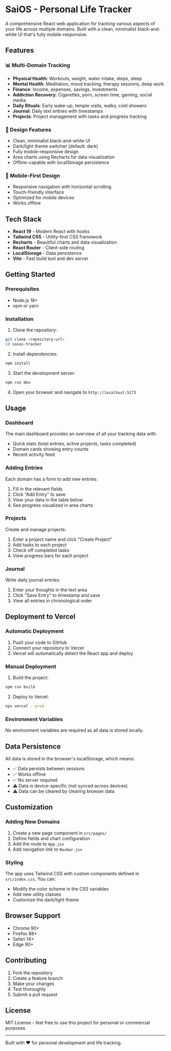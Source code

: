 # SaiOS - Personal Life Tracker

A comprehensive React web application for tracking various aspects of your life across multiple domains. Built with a clean, minimalist black-and-white UI that's fully mobile-responsive.

## Features

### 📊 Multi-Domain Tracking
- **Physical Health**: Workouts, weight, water intake, steps, sleep
- **Mental Health**: Meditation, mood tracking, therapy sessions, deep work
- **Finance**: Income, expenses, savings, investments
- **Addiction Recovery**: Cigarettes, porn, screen time, gaming, social media
- **Daily Rituals**: Early wake-up, temple visits, walks, cold showers
- **Journal**: Daily text entries with timestamps
- **Projects**: Project management with tasks and progress tracking

### 🎨 Design Features
- Clean, minimalist black-and-white UI
- Dark/light theme switcher (default: dark)
- Fully mobile-responsive design
- Area charts using Recharts for data visualization
- Offline-capable with localStorage persistence

### 📱 Mobile-First Design
- Responsive navigation with horizontal scrolling
- Touch-friendly interface
- Optimized for mobile devices
- Works offline

## Tech Stack

- **React 19** - Modern React with hooks
- **Tailwind CSS** - Utility-first CSS framework
- **Recharts** - Beautiful charts and data visualization
- **React Router** - Client-side routing
- **LocalStorage** - Data persistence
- **Vite** - Fast build tool and dev server

## Getting Started

### Prerequisites
- Node.js 18+ 
- npm or yarn

### Installation

1. Clone the repository:
```bash
git clone <repository-url>
cd saios-tracker
```

2. Install dependencies:
```bash
npm install
```

3. Start the development server:
```bash
npm run dev
```

4. Open your browser and navigate to `http://localhost:5173`

## Usage

### Dashboard
The main dashboard provides an overview of all your tracking data with:
- Quick stats (total entries, active projects, tasks completed)
- Domain cards showing entry counts
- Recent activity feed

### Adding Entries
Each domain has a form to add new entries:
1. Fill in the relevant fields
2. Click "Add Entry" to save
3. View your data in the table below
4. See progress visualized in area charts

### Projects
Create and manage projects:
1. Enter a project name and click "Create Project"
2. Add tasks to each project
3. Check off completed tasks
4. View progress bars for each project

### Journal
Write daily journal entries:
1. Enter your thoughts in the text area
2. Click "Save Entry" to timestamp and save
3. View all entries in chronological order

## Deployment to Vercel

### Automatic Deployment
1. Push your code to GitHub
2. Connect your repository to Vercel
3. Vercel will automatically detect the React app and deploy

### Manual Deployment
1. Build the project:
```bash
npm run build
```

2. Deploy to Vercel:
```bash
npx vercel --prod
```

### Environment Variables
No environment variables are required as all data is stored locally.

## Data Persistence

All data is stored in the browser's localStorage, which means:
- ✅ Data persists between sessions
- ✅ Works offline
- ✅ No server required
- ⚠️ Data is device-specific (not synced across devices)
- ⚠️ Data can be cleared by clearing browser data

## Customization

### Adding New Domains
1. Create a new page component in `src/pages/`
2. Define fields and chart configuration
3. Add the route to `App.jsx`
4. Add navigation link to `Navbar.jsx`

### Styling
The app uses Tailwind CSS with custom components defined in `src/index.css`. You can:
- Modify the color scheme in the CSS variables
- Add new utility classes
- Customize the dark/light theme

## Browser Support

- Chrome 90+
- Firefox 88+
- Safari 14+
- Edge 90+

## Contributing

1. Fork the repository
2. Create a feature branch
3. Make your changes
4. Test thoroughly
5. Submit a pull request

## License

MIT License - feel free to use this project for personal or commercial purposes.

---

Built with ❤️ for personal development and life tracking.
